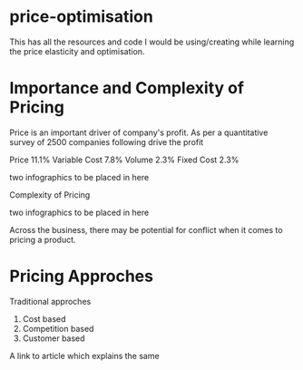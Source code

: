 # price-optimisation
This has all the resources and code I would be using/creating while learning the price elasticity and optimisation.
# Importance and Complexity of Pricing
Price is an important driver of company's profit. As per a quantitative survey of 2500 companies following drive the profit

Price 11.1%
Variable Cost 7.8%
Volume 2.3%
Fixed Cost 2.3%

two infographics to be placed in here

Complexity of Pricing

two infographics to be placed in here

Across the business, there may be potential for conflict when it comes to pricing a product.

# Pricing Approches

Traditional approches
1. Cost based
2. Competition based
3. Customer based

A link to article which explains the same




